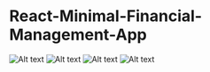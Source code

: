 # React-Minimal-Financial-Management-App

![Alt text](/readme_img1.png.png?raw=true 'Login Page')
![Alt text](/readme_img2.png.png?raw=true 'Main Page')
![Alt text](/readme_img3.png.png?raw=true 'Darkmode')
![Alt text](/readme_img4.png.png?raw=true 'Expenses')
